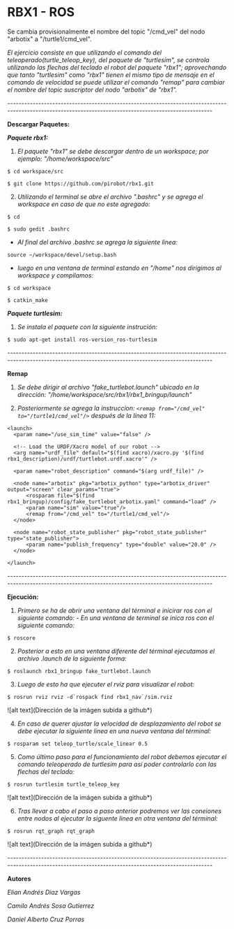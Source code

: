 # RBX1 - ROS
Se cambia provisionalmente el nombre del topic "/cmd_vel" del nodo "arbotix" a "/turtle1/cmd_vel".

*El ejercicio consiste en que utilizando el comando del teleoperado(turtle_teleop_key), del paquete de "turtlesim", se controla utilizando las flechas del teclado el robot del paquete "rbx1"; aprovechando que tanto "turtlesim" como "rbx1" tienen el mismo tipo de mensaje en el comando de velocidad se puede utilizar el comando "remap" para cambiar el nombre del topic suscriptor del nodo "arbotix" de "rbx1".*

*-------------------------------------------------------------------------------------------------------------------------------------------------------*

**Descargar Paquetes:**

***Paquete rbx1:***

1. *El paquete "rbx1" se debe descargar dentro de un workspace; por ejemplo: "/home/workspace/src"*

```
$ cd workspace/src

$ git clone https://github.com/pirobot/rbx1.git
```

2. *Utilizando el terminal se abre el archivo ".bashrc" y se agrega el workspace en caso de que no este agregado:*

```
$ cd

$ sudo gedit .bashrc 
```

- *Al final del archivo .bashrc se agrega la siguiente linea:*

```
source ~/workspace/devel/setup.bash
```

- *luego en una ventana de terminal estando en "/home" nos dirigimos al workspace y compilamos:*

```
$ cd workspace

$ catkin_make
```


***Paquete turtlesim:***

1. *Se instala el paquete con la siguiente instrución:*

```
$ sudo apt-get install ros-version_ros-turtlesim
```

*-------------------------------------------------------------------------------------------------------------------------------------------------------*

**Remap**

1. *Se debe dirigir al archivo "fake_turtlebot.launch" ubicado en la dirección:  "/home/workspace/src/rbx1/rbx1_bringup/launch"*

2. *Posteriormente se agrega la instruccion: ```<remap from="/cmd_vel" to="/turtle1/cmd_vel"/>``` después de la línea 11:*

```
<launch>
  <param name="/use_sim_time" value="false" />

  <!-- Load the URDF/Xacro model of our robot -->
  <arg name="urdf_file" default="$(find xacro)/xacro.py '$(find rbx1_description)/urdf/turtlebot.urdf.xacro'" />
   
  <param name="robot_description" command="$(arg urdf_file)" />
    
  <node name="arbotix" pkg="arbotix_python" type="arbotix_driver" output="screen" clear_params="true">
      <rosparam file="$(find rbx1_bringup)/config/fake_turtlebot_arbotix.yaml" command="load" />
      <param name="sim" value="true"/>
      <remap from="/cmd_vel" to="/turtle1/cmd_vel"/>
  </node>
  
  <node name="robot_state_publisher" pkg="robot_state_publisher" type="state_publisher">
      <param name="publish_frequency" type="double" value="20.0" />
  </node>
  
</launch>
```
*-------------------------------------------------------------------------------------------------------------------------------------------------------*

**Ejecución:**

1. *Primero se ha de abrir una ventana del términal e inicirar ros con el siguiente comando: - En una ventana de terminal se inica ros con el siguiente comando:*

```
$ roscore
```

2. *Posterior a esto en una ventana diferente del términal ejecutamos el archivo .launch de la siguiente forma:*

```
$ roslaunch rbx1_bringup fake_turtlebot.launch
```

3. *Luego de esto ha que ejecuter el rviz para visualizar el robot:*

```
$ rosrun rviz rviz -d`rospack find rbx1_nav`/sim.rviz
```

![alt text](Dirección de la imágen subida a github*)

4. *En caso de querer ajustar la velocidad de desplazamiento del robot se debe ejecutar la siguiente linea en una nueva ventana del términal:*

```
$ rosparam set teleop_turtle/scale_linear 0.5
```

5. *Como último paso para el funcionamiento del robot debemos ejecutar el comando teleoperado de turtlesim para así poder controlarlo con las flechas del teclado:*

```
$ rosrun turtlesim turtle_teleop_key
```

![alt text](Dirección de la imágen subida a github*)

6. *Tras llevar a cabo el paso a paso anterior podremos ver las coneiones entre nodos al ejecutar la siguente linea en otra ventana del términal:*

```
$ rosrun rqt_graph rqt_graph
```

![alt text](Dirección de la imágen subida a github*)

*-------------------------------------------------------------------------------------------------------------------------------------------------------*

**Autores**

*Elian Andrés Diaz Vargas*

*Camilo Andrés Sosa Gutierrez*

*Daniel Alberto Cruz Porras*
